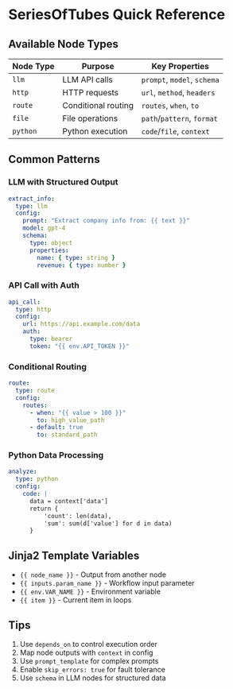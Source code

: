 # SeriesOfTubes Quick Reference

## Available Node Types

| Node Type | Purpose | Key Properties |
|-----------|---------|----------------|
| `llm` | LLM API calls | `prompt`, `model`, `schema` |
| `http` | HTTP requests | `url`, `method`, `headers` |
| `route` | Conditional routing | `routes`, `when`, `to` |
| `file` | File operations | `path`/`pattern`, `format` |
| `python` | Python execution | `code`/`file`, `context` |

## Common Patterns

### LLM with Structured Output
```yaml
extract_info:
  type: llm
  config:
    prompt: "Extract company info from: {{ text }}"
    model: gpt-4
    schema:
      type: object
      properties:
        name: { type: string }
        revenue: { type: number }
```

### API Call with Auth
```yaml
api_call:
  type: http
  config:
    url: https://api.example.com/data
    auth:
      type: bearer
      token: "{{ env.API_TOKEN }}"
```

### Conditional Routing
```yaml
route:
  type: route
  config:
    routes:
      - when: "{{ value > 100 }}"
        to: high_value_path
      - default: true
        to: standard_path
```

### Python Data Processing
```yaml
analyze:
  type: python
  config:
    code: |
      data = context['data']
      return {
          'count': len(data),
          'sum': sum(d['value'] for d in data)
      }
```

## Jinja2 Template Variables

- `{{ node_name }}` - Output from another node
- `{{ inputs.param_name }}` - Workflow input parameter
- `{{ env.VAR_NAME }}` - Environment variable
- `{{ item }}` - Current item in loops

## Tips

1. Use `depends_on` to control execution order
2. Map node outputs with `context` in config
3. Use `prompt_template` for complex prompts
4. Enable `skip_errors: true` for fault tolerance
5. Use `schema` in LLM nodes for structured data
